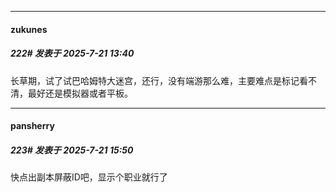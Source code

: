 ﻿
*****

####  zukunes  
##### 222#       发表于 2025-7-21 13:40

长草期，试了试巴哈姆特大迷宫，还行，没有端游那么难，主要难点是标记看不清，最好还是模拟器或者平板。


*****

####  pansherry  
##### 223#       发表于 2025-7-21 15:50

快点出副本屏蔽ID吧，显示个职业就行了

